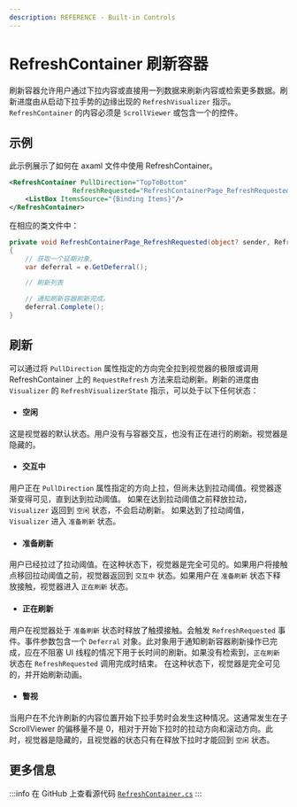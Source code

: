 ```yaml
---
description: REFERENCE - Built-in Controls
---
```


# RefreshContainer 刷新容器

刷新容器允许用户通过下拉内容或直接用一列数据来刷新内容或检索更多数据。刷新进度由从启动下拉手势的边缘出现的 `RefreshVisualizer` 指示。`RefreshContainer` 的内容必须是 `ScrollViewer` 或包含一个的控件。

## 示例

此示例展示了如何在 axaml 文件中使用 RefreshContainer。

```xml
<RefreshContainer PullDirection="TopToBottom"
                RefreshRequested="RefreshContainerPage_RefreshRequested">
    <ListBox ItemsSource="{Binding Items}"/>
</RefreshContainer>
```

在相应的类文件中：
```csharp
private void RefreshContainerPage_RefreshRequested(object? sender, RefreshRequestedEventArgs e)
{
    // 获取一个延期对象。
    var deferral = e.GetDeferral();

    // 刷新列表

    // 通知刷新容器刷新完成。
    deferral.Complete();
}
```

## 刷新
可以通过将 `PullDirection` 属性指定的方向完全拉到视觉器的极限或调用 RefreshContainer 上的 `RequestRefresh` 方法来启动刷新。刷新的进度由 `Visualizer` 的 `RefreshVisualizerState` 指示，可以处于以下任何状态：

* #### 空闲
这是视觉器的默认状态。用户没有与容器交互，也没有正在进行的刷新。视觉器是隐藏的。

* #### 交互中
用户正在 `PullDirection` 属性指定的方向上拉，但尚未达到拉动阈值。视觉器逐渐变得可见，直到达到拉动阈值。
如果在达到拉动阈值之前释放拉动，`Visualizer` 返回到 `空闲` 状态，不会启动刷新。
如果达到了拉动阈值，`Visualizer` 进入 `准备刷新` 状态。

* #### 准备刷新
用户已经拉过了拉动阈值。在这种状态下，视觉器是完全可见的。如果用户将接触点移回拉动阈值之前，视觉器返回到 `交互中` 状态。如果用户在 `准备刷新` 状态下释放接触，视觉器进入 `正在刷新` 状态。

* #### 正在刷新
用户在视觉器处于 `准备刷新` 状态时释放了触摸接触。会触发 `RefreshRequested` 事件。事件参数包含一个 `Deferral` 对象。此对象用于通知刷新容器刷新操作已完成，应在不阻塞 UI 线程的情况下用于长时间的刷新。如果没有检索到，`正在刷新` 状态在 `RefreshRequested` 调用完成时结束。
在这种状态下，视觉器是完全可见的，并开始刷新动画。

* #### 瞥视
当用户在不允许刷新的内容位置开始下拉手势时会发生这种情况。这通常发生在子 ScrollViewer 的偏移量不是 0，相对于开始下拉时的拉动方向和滚动方向。此时，视觉器是隐藏的，且视觉器的状态只有在释放下拉时才能回到 `空闲` 状态。

## 更多信息

:::info
在 GitHub 上查看源代码 [`RefreshContainer.cs`](https://github.com/AvaloniaUI/Avalonia/blob/master/src/Avalonia.Controls/PullToRefresh/RefreshContainer.cs)
:::